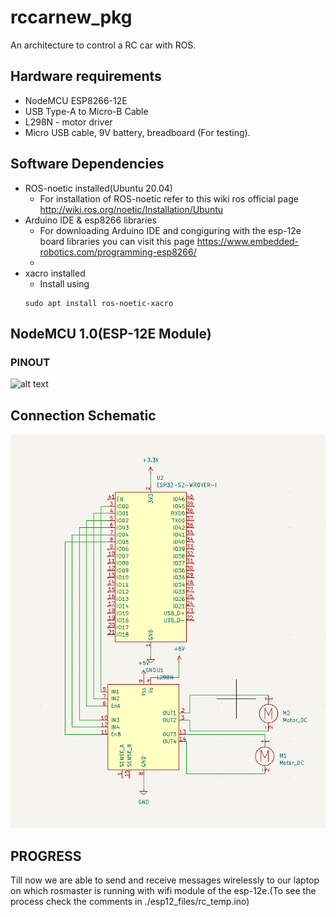 # rccarnew_pkg
An architecture to control a RC car with ROS.

## Hardware requirements
- NodeMCU ESP8266-12E
- USB Type-A to Micro-B Cable
- L298N - motor driver
- Micro USB cable, 9V battery, breadboard (For testing).

## Software Dependencies
- ROS-noetic installed(Ubuntu 20.04) 
    - For installation of ROS-noetic refer to this wiki ros official page 
    http://wiki.ros.org/noetic/Installation/Ubuntu
- Arduino IDE & esp8266 libraries 
    - For downloading Arduino IDE and congiguring with the esp-12e board libraries you can visit this page
    https://www.embedded-robotics.com/programming-esp8266/
    - 
- xacro installed
    - Install using
    ``` 
    sudo apt install ros-noetic-xacro
    ```

## NodeMCU 1.0(ESP-12E Module)
### PINOUT
![alt text](https://www.embedded-robotics.com/wp-content/uploads/2021/05/NodeMCU-ESP8266-v1.0-Pinout-1024x538.png)

## Connection Schematic
![alt text](https://github.com/ec21b1006/rc_car_pkg/blob/main/assets/schmtic.png)

## PROGRESS
Till now we are able to send and receive messages wirelessly to our laptop on which rosmaster is running with wifi module of the esp-12e.(To see the process check the comments in ./esp12_files/rc_temp.ino)
